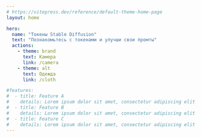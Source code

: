 ```yaml
---
# https://vitepress.dev/reference/default-theme-home-page
layout: home

hero:
  name: "Токены Stable Diffusion"
  text: "Познакомьтесь с токенами и улучши свои промты"
  actions:
    - theme: brand
      text: Камера
      link: /camera
    - theme: alt
      text: Одежда
      link: /cloth

#features:
#  - title: Feature A
#    details: Lorem ipsum dolor sit amet, consectetur adipiscing elit
#  - title: Feature B
#    details: Lorem ipsum dolor sit amet, consectetur adipiscing elit
#  - title: Feature C
#    details: Lorem ipsum dolor sit amet, consectetur adipiscing elit
---
```


